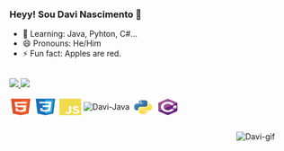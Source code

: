 ### Heyy! Sou Davi Nascimento 👋
 
- 🌱  Learning: Java, Pyhton, C#...
- 😄 Pronouns: He/Him 
- ⚡ Fun fact: Apples are red.


 
##

<a href="https://github.com/DaviSNascimento/stats-readme">
  <img  width=50%%  src="https://github-readme-stats.vercel.app/api?username=DaviSNascimento&show_icons=true&theme=tokyonight" />
</a>
<a href="https://github.com/DaviSNascimento/convoychat">
  <img  width=45% src="https://github-readme-stats.vercel.app/api/top-langs?username=DaviSNascimento&layout=compact&langs_count=8&theme=tokyonight" />
</a>

 <div style="display: inline_block"><br>
  <img align="center" alt="Davi-HTML" height="30" width="40" src="https://raw.githubusercontent.com/devicons/devicon/master/icons/html5/html5-original.svg">
  <img align="center" alt="Davi-CSS" height="30" width="40" src="https://raw.githubusercontent.com/devicons/devicon/master/icons/css3/css3-original.svg">
  <img align="center" alt="Davi-Js" height="30" width="40" src="https://raw.githubusercontent.com/devicons/devicon/master/icons/javascript/javascript-plain.svg">   
  <img align="center" alt="Davi-Java" height="30" width="40" src="https://cdn.jsdelivr.net/gh/devicons/devicon/icons/java/java-original.svg" />
  <img align="center" alt="Davi-Python" height="30" width="40" src="https://raw.githubusercontent.com/devicons/devicon/master/icons/python/python-original.svg">
  <img align="center" alt="Davi-Csharp" height="30" width="40" src="https://raw.githubusercontent.com/devicons/devicon/master/icons/csharp/csharp-original.svg">
</div>
  
  ##
  
 <a>
   <img  align="right" alt="Davi-gif" height=100em width=100em src="https://i0.wp.com/media2.giphy.com/media/3o7qE4iwtQb9PSYsE0/giphy.gif"/>
</a>

